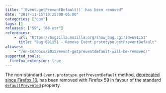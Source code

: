 ```yaml
---
title: "`Event.getPreventDefault()` has been removed"
date: "2017-11-15T10:25:00-05:00"
categories: ["dom"]
tags: []
releases: ["59", "60-esr"]
references:
    - url: "https://bugzilla.mozilla.org/show_bug.cgi?id=691151"
      title: "Bug 691151 - Remove Event.prototype.getPreventDefault"
aliases:
    - "/en-CA/docs/2015/event-getpreventdefault-will-be-removed/"
supported_tools:
  firefox_extension: true
---
```

The non-standard `Event.prototype.getPreventDefault` method, [deprecated since Firefox 16](https://www.fxsitecompat.dev/en-CA/docs/2013/obsolete-event-methods-have-been-removed/), has been removed with Firefox 59 in favour of the standard [`defaultPrevented`](https://developer.mozilla.org/docs/Web/API/Event/defaultPrevented) property.
